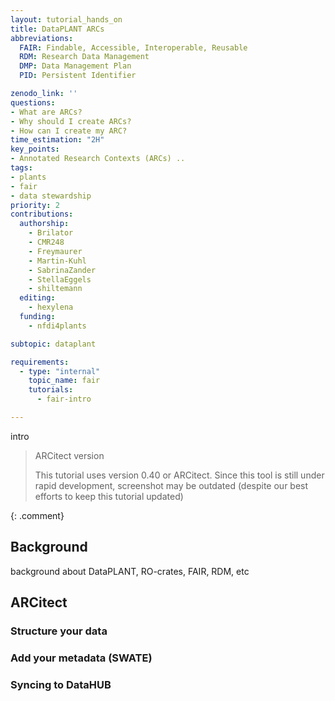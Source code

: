 ```yaml
---
layout: tutorial_hands_on
title: DataPLANT ARCs
abbreviations:
  FAIR: Findable, Accessible, Interoperable, Reusable
  RDM: Research Data Management
  DMP: Data Management Plan
  PID: Persistent Identifier

zenodo_link: ''
questions:
- What are ARCs?
- Why should I create ARCs?
- How can I create my ARC?
time_estimation: "2H"
key_points:
- Annotated Research Contexts (ARCs) ..
tags:
- plants
- fair
- data stewardship
priority: 2
contributions:
  authorship:
    - Brilator
    - CMR248
    - Freymaurer
    - Martin-Kuhl
    - SabrinaZander
    - StellaEggels
    - shiltemann
  editing:
    - hexylena
  funding:
    - nfdi4plants

subtopic: dataplant

requirements:
  - type: "internal"
    topic_name: fair
    tutorials:
      - fair-intro

---
```


intro

> <comment-title> ARCitect version </comment-title>
>
> This tutorial uses version 0.40 or ARCitect. Since this tool is still
> under rapid development, screenshot may be outdated (despite our best
> efforts to keep this tutorial updated)
>
{: .comment}

## Background

background about DataPLANT, RO-crates, FAIR, RDM, etc


## ARCitect

### Structure your data

### Add your metadata (SWATE)

### Syncing to DataHUB



